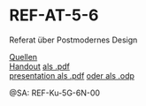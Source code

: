 # REF-AT-5-6

Referat über Postmodernes Design 

[Quellen](/Quellen.md)  
[Handout](/Handout.md) [als .pdf](Handout.pdf)  
[presentation als .pdf](presentation.pdf) [oder als .odp](boolean.odp)


@SA: REF-Ku-5G-6N-00
